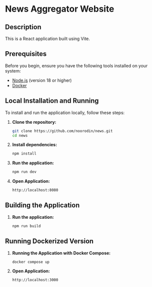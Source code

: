# News Aggregator Website

## Description

This is a React application built using Vite.

## Prerequisites

Before you begin, ensure you have the following tools installed on your system:

- [Node.js](https://nodejs.org/) (version 18 or higher)
- [Docker](https://www.docker.com/get-started)

## Local Installation and Running

To install and run the application locally, follow these steps:

1. **Clone the repository:**
   ```bash
   git clone https://github.com/noorodin/news.git
   cd news
   ```
2. **Install dependencies:**

   ```bash
   npm install
   ```

3. **Run the application:**

   ```bash
   npm run dev
   ```

4. **Open Application:**

   ```bash
   http://localhost:8080
   ```

## Building the Application

1. **Run the application:**

   ```bash
   npm run build
   ```

## Running Dockerized Version

1. **Running the Application with Docker Compose:**

   ```bash
   docker compose up
   ```

2. **Open Application:**

   ```bash
   http://localhost:3000
   ```
